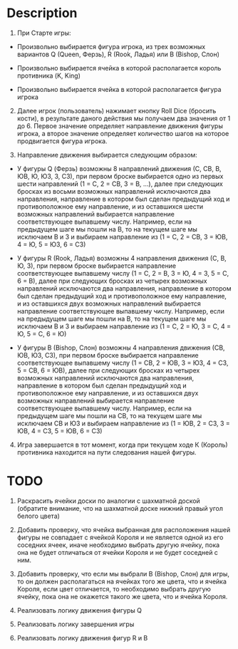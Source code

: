 # Description

1. При Старте игры:

* Произвольно выбирается фигура игрока, из трех возможных вариантов Q (Queen, Ферзь), R (Rook, Ладья) или B (Bishop, Слон)

* Произвольно выбирается ячейка в которой располагается король противника (K, King)

* Произвольно выбирается ячейка в которой располагается фигура игрока

2. Далее игрок (пользователь) нажимает кнопку Roll Dice (бросить кости), в результате даного действия мы получаем два значения от 1 до 6. Первое значение определяет направление движения фигуры игрока, а второе значение определяет количество шагов на которое продвигается фигура игрока.

3. Направление движения выбирается следующим образом:

* У фигуры Q (Ферзь) возможны 8 направлений движения (С, СВ, В, ЮВ, Ю, ЮЗ, З, СЗ), при первом броске выбирается одно из первых шести направлений (1 = С, 2 = СВ, 3 = В, ...), далее при следующих бросках из восьми возможных направлений исключаются два направления, направление в котором был сделан предыдущий ход и противоположное ему направление, и из оставшихся шести возможных направлений выбирается направление соответствующее выпавшему числу. Например, если на предыдущем шаге мы пошли на В, то на текущем шаге мы исключаем В и З и выбираем направление из (1 = С, 2 = СВ, 3 = ЮВ, 4 = Ю, 5 = ЮЗ, 6 = СЗ)

* У фигуры R (Rook, Ладья) возможны 4 направления движения (С, В, Ю, З), при первом броске выбирается направление соответствующее выпавшему числу (1 = С, 2 = В, 3 = Ю, 4 = З, 5 = С, 6 = В), далее при следующих бросках из четырех возможных направлений исключаются два направления, направление в котором был сделан предыдущий ход и противоположное ему направление, и из оставшихся двух возможных направлений выбирается направление соответствующее выпавшему числу. Например, если на предыдущем шаге мы пошли на В, то на текущем шаге мы исключаем В и З и выбираем направление из (1 = С, 2 = Ю, 3 = С, 4 = Ю, 5 = С, 6 = Ю)

* У фигуры B (Bishop, Слон) возможны 4 направления движения (СВ, ЮВ, ЮЗ, СЗ), при первом броске выбирается направление соответствующее выпавшему числу (1 = СВ, 2 = ЮВ, 3 = ЮЗ, 4 = СЗ, 5 = СВ, 6 = ЮВ), далее при следующих бросках из четырех возможных направлений исключаются два направления, направление в котором был сделан предыдущий ход и противоположное ему направление, и из оставшихся двух возможных направлений выбирается направление соответствующее выпавшему числу. Например, если на предыдущем шаге мы пошли на СВ, то на текущем шаге мы исключаем СВ и ЮЗ и выбираем направление из (1 = ЮВ, 2 = СЗ, 3 = ЮВ, 4 = СЗ, 5 = ЮВ, 6 = СЗ)

4. Игра завершается в тот момент, когда при текущем ходе К (Король) противника находится на пути следования нашей фигуры.

# TODO

1. Раскрасить ячейки доски по аналогии с шахматной доской (обратите внимание, что на шахматной доске нижний правый угол белого цвета)

2. Добавить проверку, что ячейка выбранная для расположения нашей фигуры не совпадает с ячейкой Короля и не является одной из его соседних ячеек, иначе необходимо выбрать другую ячейку, пока она не будет отличаться от ячейки Короля и не будет соседней с ним.

3. Добавить проверку, что если мы выбрали B (Bishop, Слон) для игры, то он должен располагаться на ячейках того же цвета, что и ячейка Короля, если цвет отличается, то необходимо выбрать другую ячейку, пока она не окажется такого же цвета, что и ячейка Короля.

4. Реализовать логику движения фигуры Q

5. Реализовать логику завершения игры

6. Реализовать логику движения фигур R и B
